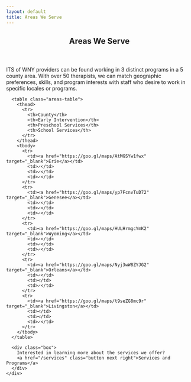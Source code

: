 ```yaml
---
layout: default
title: Areas We Serve
---
```


<!-- Main -->
<div id="main">
  <section>
    <div class="inner">
      <header class="major">
        <h2>Areas We Serve</h2>
      </header>
      <p>ITS of WNY providers can be found working in 3 distinct programs in a 5 county area. With over 50 therapists, we can match geographic preferences, skills, and program interests with staff who desire to work in specific locales or programs.</p>

      <table class="areas-table">
        <thead>
          <tr>
            <th>County</th>
            <th>Early Intervention</th>
            <th>Preschool Services</th>
            <th>School Services</th>
          </tr>
        </thead>
        <tbody>
          <tr>
            <td><a href="https://goo.gl/maps/AtMGSYw1fwx" target="_blank">Erie</a></td>
            <td>✓</td>
            <td>✓</td>
            <td>✓</td>
          </tr>
          <tr>
            <td><a href="https://goo.gl/maps/yp7FcnvTuD72" target="_blank">Genesee</a></td>
            <td>✓</td>
            <td>✓</td>
            <td>✓</td>
          </tr>
          <tr>
            <td><a href="https://goo.gl/maps/HULHrmgcYmK2" target="_blank">Wyoming</a></td>
            <td>✓</td>
            <td>✓</td>
            <td>✓</td>
          </tr>
          <tr>
            <td><a href="https://goo.gl/maps/Nyj3wW8ZYJG2" target="_blank">Orleans</a></td>
            <td>✓</td>
            <td></td>
            <td>✓</td>
          </tr>
          <tr>
            <td><a href="https://goo.gl/maps/t9seZG8mc9r" target="_blank">Livingston</a></td>
            <td></td>
            <td></td>
            <td>✓</td>
          </tr>
        </tbody>
      </table>

      <div class="box">
        Interested in learning more about the services we offer?
        <a href="/services" class="button next right">Services and Programs</a>
      </div>
    </div>
  </section>
</div>
